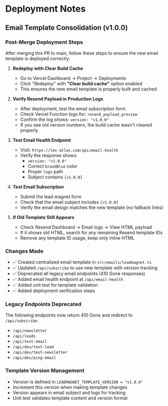 # Deployment Notes

## Email Template Consolidation (v1.0.0)

### Post-Merge Deployment Steps

After merging this PR to main, follow these steps to ensure the new email template is deployed correctly:

1. **Redeploy with Clear Build Cache**
   - Go to Vercel Dashboard → Project → Deployments
   - Click "Redeploy" with **"Clear build cache"** option enabled
   - This ensures the new email template is properly built and cached

2. **Verify Resend Payload in Production Logs**
   - After deployment, test the email subscription form
   - Check Vercel Function logs for: `resend_payload_preview`
   - Confirm the log shows: `version: "v1.0.0"`
   - If you see old version numbers, the build cache wasn't cleared properly

3. **Test Email Health Endpoint**
   - Visit: `https://lex-atlas.com/api/email-health`
   - Verify the response shows:
     - `version: "v1.0.0"`
     - Correct `brandBlue` color
     - Proper `logo` path
     - Subject contains `[v1.0.0]`

4. **Test Email Subscription**
   - Submit the lead magnet form
   - Check that the email subject includes `[v1.0.0]`
   - Verify the email design matches the new template (no fallback links)

5. **If Old Template Still Appears**
   - Check Resend Dashboard → Email logs → View HTML payload
   - If it shows old HTML, search for any remaining Resend template IDs
   - Remove any template ID usage, keep only inline HTML

### Changes Made

- ✅ Created centralized email template in `src/emails/leadmagnet.ts`
- ✅ Updated `/api/subscribe` to use new template with version tracking
- ✅ Deprecated all legacy email endpoints (410 Gone responses)
- ✅ Added email health endpoint at `/api/email-health`
- ✅ Added unit test for template validation
- ✅ Added deployment verification steps

### Legacy Endpoints Deprecated

The following endpoints now return 410 Gone and redirect to `/api/subscribe`:
- `/api/newsletter`
- `/api/leads` 
- `/api/test-email`
- `/api/dev/test-lead`
- `/api/dev/test-newsletter`
- `/api/dev/ping-email`

### Template Version Management

- Version is defined in `LEADMAGNET_TEMPLATE_VERSION = "v1.0.0"`
- Increment this version when making template changes
- Version appears in email subject and logs for tracking
- Unit test validates template content and version format
